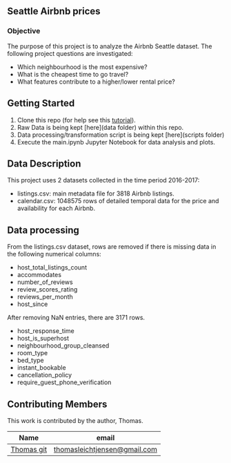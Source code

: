 ## Seattle Airbnb prices
### Objective
The purpose of this project is to  analyze the Airbnb Seattle dataset. The following project questions are investigated:
- Which neighbourhood is the most expensive?
- What is the cheapest time to go travel?
- What features contribute to a higher/lower rental price?

## Getting Started

1. Clone this repo (for help see this [tutorial](https://help.github.com/articles/cloning-a-repository/)).
2. Raw Data is being kept [here](data folder) within this repo.
3. Data processing/transformation script is being kept [here](scripts folder)
4. Execute the main.ipynb Jupyter Notebook for data analysis and plots.

## Data Description
This project uses 2 datasets collected in the time period 2016-2017:
- listings.csv: main metadata file for 3818 Airbnb listings.
- calendar.csv: 1048575 rows of detailed temporal data for the price and availability for each Airbnb.

## Data processing
From the listings.csv dataset, rows are removed if there is missing data in the following numerical columns:
- host_total_listings_count
- accommodates
- number_of_reviews
- review_scores_rating
- reviews_per_month
- host_since

After removing NaN entries, there are 3171 rows.
- host_response_time
- host_is_superhost
- neighbourhood_group_cleansed
- room_type
- bed_type
- instant_bookable
- cancellation_policy
- require_guest_phone_verification




## Contributing Members
This work is contributed by the author, Thomas.

|Name     |  email   | 
|---------|-----------------|
|[Thomas git](https://github.com/[Thomas-lj])| thomasleichtjensen@gmail.com        |

